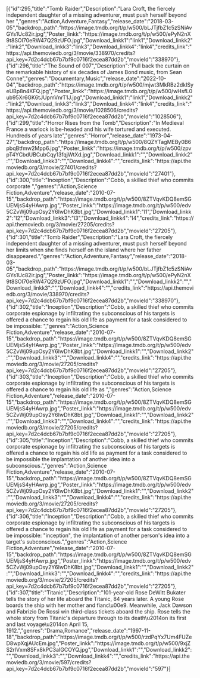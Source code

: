 [{"id":295,"title":"Tomb Raider","Description":"Lara Croft, the fiercely independent daughter of a missing adventurer, must push herself beyond her ","genres":"Action,Adventure,Fantasy","release_date":"2018-03-05","backdrop_path":"https:\/\/image.tmdb.org\/t\/p\/w500\/bLJTjfbZ1c5zSNiAvGYs1Uc82ir.jpg","Poster_linkk":"https:\/\/image.tmdb.org\/t\/p\/w500\/ePyN2nX9t8SOl70eRW47Q29zUFO.jpg","Download_linkk1":"link1","Download_linkk2":"link2","Download_linkk3":"link3","Download_linkk4":"link4","credits_link":"https:\/\/api.themoviedb.org\/3\/movie\/338970\/credits?api_key=7d2c4dcb67b7bf9c0716f2ecea87dd2b","movieId":"338970"},{"id":296,"title":"The Sound of 007","Description":"Pull back the curtain on the remarkable history of six decades of James Bond music, from Sean Conne","genres":"Documentary,Music","release_date":"2022-10-04","backdrop_path":"https:\/\/image.tmdb.org\/t\/p\/w500\/mjwt3MkRBz2dkISyeUBp8n4KFQ.jpg","Poster_linkk":"https:\/\/image.tmdb.org\/t\/p\/w500\/wHsfL0ub95Xr6GK6tJUpmVnrT1J.jpg","Download_linkk1":"link1","Download_linkk2":"link2","Download_linkk3":"link3","Download_linkk4":"link4","credits_link":"https:\/\/api.themoviedb.org\/3\/movie\/1028506\/credits?api_key=7d2c4dcb67b7bf9c0716f2ecea87dd2b","movieId":"1028506"},{"id":299,"title":"Horror Rises from the Tomb","Description":"In Medieval France a warlock is be-headed and his wife tortured and executed. Hundreds of years late","genres":"Horror","release_date":"1973-04-27","backdrop_path":"https:\/\/image.tmdb.org\/t\/p\/w500\/8QZYTagMEBy0B6pbqBtfmw2Mpp6.jpg","Poster_linkk":"https:\/\/image.tmdb.org\/t\/p\/w500\/zpvpT4YCbdUBCubCqy13fqjWtXd.jpg","Download_linkk1":"","Download_linkk2":"","Download_linkk3":"","Download_linkk4":"","credits_link":"https:\/\/api.themoviedb.org\/3\/movie\/27401\/credits?api_key=7d2c4dcb67b7bf9c0716f2ecea87dd2b","movieId":"27401"},{"id":300,"title":"Inception","Description":"Cobb, a skilled thief who commits corporate ","genres":"Action,Science Fiction,Adventure","release_date":"2010-07-15","backdrop_path":"https:\/\/image.tmdb.org\/t\/p\/w500\/8ZTVqvKDQ8emSGUEMjsS4yHAwrp.jpg","Poster_linkk":"https:\/\/image.tmdb.org\/t\/p\/w500\/edv5CZvWj09upOsy2Y6IwDhK8bt.jpg","Download_linkk1":"l1","Download_linkk2":"l2","Download_linkk3":"l3","Download_linkk4":"l4","credits_link":"https:\/\/api.themoviedb.org\/3\/movie\/27205\/credits?api_key=7d2c4dcb67b7bf9c0716f2ecea87dd2b","movieId":"27205"},{"id":301,"title":"Tomb Raider","Description":"Lara Croft, the fiercely independent daughter of a missing adventurer, must push herself beyond her limits when she finds herself on the island where her father disappeared.","genres":"Action,Adventure,Fantasy","release_date":"2018-03-05","backdrop_path":"https:\/\/image.tmdb.org\/t\/p\/w500\/bLJTjfbZ1c5zSNiAvGYs1Uc82ir.jpg","Poster_linkk":"https:\/\/image.tmdb.org\/t\/p\/w500\/ePyN2nX9t8SOl70eRW47Q29zUFO.jpg","Download_linkk1":"","Download_linkk2":"","Download_linkk3":"","Download_linkk4":"","credits_link":"https:\/\/api.themoviedb.org\/3\/movie\/338970\/credits?api_key=7d2c4dcb67b7bf9c0716f2ecea87dd2b","movieId":"338970"},{"id":302,"title":"Inception","Description":"Cobb, a skilled thief who commits corporate espionage by infiltrating the subconscious of his targets is offered a chance to regain his old life as payment for a task considered to be impossible: ","genres":"Action,Science Fiction,Adventure","release_date":"2010-07-15","backdrop_path":"https:\/\/image.tmdb.org\/t\/p\/w500\/8ZTVqvKDQ8emSGUEMjsS4yHAwrp.jpg","Poster_linkk":"https:\/\/image.tmdb.org\/t\/p\/w500\/edv5CZvWj09upOsy2Y6IwDhK8bt.jpg","Download_linkk1":"","Download_linkk2":"","Download_linkk3":"","Download_linkk4":"","credits_link":"https:\/\/api.themoviedb.org\/3\/movie\/27205\/credits?api_key=7d2c4dcb67b7bf9c0716f2ecea87dd2b","movieId":"27205"},{"id":303,"title":"Inception","Description":"Cobb, a skilled thief who commits corporate espionage by infiltrating the subconscious of his targets is offered a chance to regain his old life as ","genres":"Action,Science Fiction,Adventure","release_date":"2010-07-15","backdrop_path":"https:\/\/image.tmdb.org\/t\/p\/w500\/8ZTVqvKDQ8emSGUEMjsS4yHAwrp.jpg","Poster_linkk":"https:\/\/image.tmdb.org\/t\/p\/w500\/edv5CZvWj09upOsy2Y6IwDhK8bt.jpg","Download_linkk1":"","Download_linkk2":"","Download_linkk3":"","Download_linkk4":"","credits_link":"https:\/\/api.themoviedb.org\/3\/movie\/27205\/credits?api_key=7d2c4dcb67b7bf9c0716f2ecea87dd2b","movieId":"27205"},{"id":305,"title":"Inception","Description":"Cobb, a skilled thief who commits corporate espionage by infiltrating the subconscious of his targets is offered a chance to regain his old life as payment for a task considered to be impossible the implantation of another idea into a subconscious.","genres":"Action,Science Fiction,Adventure","release_date":"2010-07-15","backdrop_path":"https:\/\/image.tmdb.org\/t\/p\/w500\/8ZTVqvKDQ8emSGUEMjsS4yHAwrp.jpg","Poster_linkk":"https:\/\/image.tmdb.org\/t\/p\/w500\/edv5CZvWj09upOsy2Y6IwDhK8bt.jpg","Download_linkk1":"","Download_linkk2":"","Download_linkk3":"","Download_linkk4":"","credits_link":"https:\/\/api.themoviedb.org\/3\/movie\/27205\/credits?api_key=7d2c4dcb67b7bf9c0716f2ecea87dd2b","movieId":"27205"},{"id":306,"title":"Inception","Description":"Cobb, a skilled thief who commits corporate espionage by infiltrating the subconscious of his targets is offered a chance to regain his old life as payment for a task considered to be impossible: \"inception\", the implantation of another person's idea into a target's subconscious.","genres":"Action,Science Fiction,Adventure","release_date":"2010-07-15","backdrop_path":"https:\/\/image.tmdb.org\/t\/p\/w500\/8ZTVqvKDQ8emSGUEMjsS4yHAwrp.jpg","Poster_linkk":"https:\/\/image.tmdb.org\/t\/p\/w500\/edv5CZvWj09upOsy2Y6IwDhK8bt.jpg","Download_linkk1":"","Download_linkk2":"","Download_linkk3":"","Download_linkk4":"","credits_link":"https:\/\/api.themoviedb.org\/3\/movie\/27205\/credits?api_key=7d2c4dcb67b7bf9c0716f2ecea87dd2b","movieId":"27205"},{"id":307,"title":"Titanic","Description":"101-year-old Rose DeWitt Bukater tells the story of her life aboard the Titanic, 84 years later. A young Rose boards the ship with her mother and fianc\u00e9. Meanwhile, Jack Dawson and Fabrizio De Rossi win third-class tickets aboard the ship. Rose tells the whole story from Titanic's departure through to its death\u2014on its first and last voyage\u2014on April 15, 1912.","genres":"Drama,Romance","release_date":"1997-11-18","backdrop_path":"https:\/\/image.tmdb.org\/t\/p\/w500\/rzdPqYx7Um4FUZeD8wpXqjAUcEm.jpg","Poster_linkk":"https:\/\/image.tmdb.org\/t\/p\/w500\/9xjZS2rlVxm8SFx8kPC3aIGCOYQ.jpg","Download_linkk1":"","Download_linkk2":"","Download_linkk3":"","Download_linkk4":"","credits_link":"https:\/\/api.themoviedb.org\/3\/movie\/597\/credits?api_key=7d2c4dcb67b7bf9c0716f2ecea87dd2b","movieId":"597"}]
